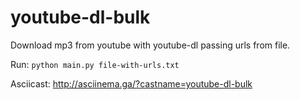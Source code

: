 # youtube-dl-bulk
Download mp3 from youtube with youtube-dl passing urls from file.

Run:
`python main.py file-with-urls.txt`

Asciicast:
http://asciinema.ga/?castname=youtube-dl-bulk
